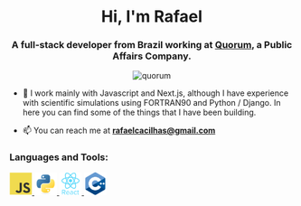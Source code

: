 <h1 align="center">Hi, I'm Rafael</h1>
<h3 align="center">A full-stack developer from Brazil working at <a href="https://www.python.org](https://github.com/QuorumUS" target="_blank"> Quorum</a>, a Public Affairs Company.</h3>

<p align="center"> 
     <img  src="https://avatars.githubusercontent.com/u/6657795?s=200&v=4" 
         alt="quorum" width="80" height="80"/> 
</p>
  
<p></p>

- 🔭  I work mainly with Javascript and Next.js, although I have experience with scientific simulations using FORTRAN90 and Python / Django. In here you can find some of the things that I have been building.

- 📫 You can reach me at **rafaelcacilhas@gmail.com**

<h3 align="left">Languages and Tools:</h3>
<p align="left"> 
    <a href="https://developer.mozilla.org/en-US/docs/Web/JavaScript" target="_blank"> 

  <img src="https://raw.githubusercontent.com/devicons/devicon/master/icons/javascript/javascript-original.svg" alt="javascript" width="40" height="40"/> 
  </a>
    
  <a href="https://www.python.org" target="_blank"> 
    <img src="https://raw.githubusercontent.com/devicons/devicon/master/icons/python/python-original.svg" 
         alt="python" width="40" height="40"/> 
  </a> 
  
  <a href="https://reactjs.org/" target="_blank"> 
    <img src="https://raw.githubusercontent.com/devicons/devicon/master/icons/react/react-original-wordmark.svg" 
       alt="react" width="40" height="40"/> 
   </a> 

  <a href="https://www.w3schools.com/cpp/" target="_blank"> 
    <img src="https://raw.githubusercontent.com/devicons/devicon/master/icons/cplusplus/cplusplus-original.svg" 
       alt="cplusplus" width="40" height="40"/> 
  </a> 

</p>

